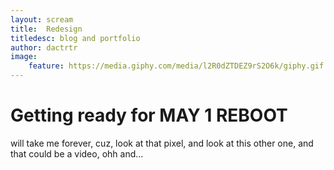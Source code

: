 ```yaml
---
layout: scream
title:  Redesign
titledesc: blog and portfolio
author: dactrtr
image:
    feature: https://media.giphy.com/media/l2R0dZTDEZ9rS2O6k/giphy.gif
---
```



# Getting ready for MAY 1 REBOOT

will take me forever, cuz, look at that pixel, and look at this other one, and that could be a video, ohh and...
 